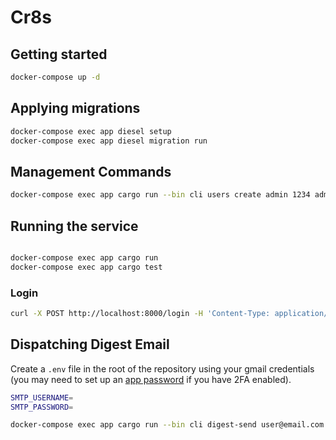 # Cr8s

## Getting started

```bash
docker-compose up -d
```

## Applying migrations

```bash
docker-compose exec app diesel setup
docker-compose exec app diesel migration run
```

## Management Commands

```bash
docker-compose exec app cargo run --bin cli users create admin 1234 admin
```

## Running the service

```bash

docker-compose exec app cargo run
docker-compose exec app cargo test
```

### Login

```bash
curl -X POST http://localhost:8000/login -H 'Content-Type: application/json' -d '{"username": "useadminr", "password": "1234"}' | jq
```

## Dispatching Digest Email

Create a `.env` file in the root of the repository using your gmail credentials (you may need to set up an [app password](https://support.google.com/accounts/answer/185833?visit_id=638165478190737896-3163201481&p=InvalidSecondFactor&rd=1#zippy=%2Cwhy-you-may-need-an-app-password) if you have 2FA enabled).

```bash
SMTP_USERNAME=
SMTP_PASSWORD=
```

```bash
docker-compose exec app cargo run --bin cli digest-send user@email.com 24
```
